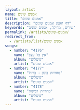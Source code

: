 ```yaml
---
layout: artist
name: אמנים שונים
title: "אמנים שונים"
description: "דף האמן אמנים שונים"
keywords: "שירים, מוזיקה, אמנים שונים"
permalink: /artists/אמנים-שונים/
redirect_from:
  - /artists/list/אמנים שונים
songs:
  - number: "4176"
    name: "אין כל עצב"
    album: "סינגלים"
    artist: "אמנים שונים"
  - number: "4177"
    name: "מחרוזת ביגון - ברזיל"
    album: "סינגלים"
    artist: "אמנים שונים"
  - number: "4178"
    name: "מחרוזת דביקות"
    album: "סינגלים"
    artist: "אמנים שונים"
---
```


